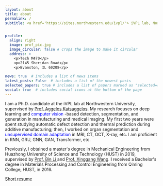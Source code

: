 ```yaml
---
layout: about
title: about
permalink: /
subtitle: <a href='https://sites.northwestern.edu/ivpl/'> iVPL lab, Northwestern University</a>


profile:
  align: right
  image: prof_pic.jpg
  image_circular: false # crops the image to make it circular
  address: >
    <p>Tech M470</p>
    <p>2145 Sheridan Road</p>
    <p>Evanston, IL 60208</p>
    
news: true  # includes a list of news items
latest_posts: False  # includes a list of the newest posts
selected_papers: true # includes a list of papers marked as "selected={true}"
social: true  # includes social icons at the bottom of the page
---
```


I am a Ph.D. candidate at the iVPL lab at Northwestern University, supervised by <a href = 'https://sites.northwestern.edu/ivpl/'> Prof. Aggelos Katsaggelos</a>. My research focuses on deep learning and <font color=BLUE> computer vision </font> -based detection, segmentation, and generation in manufacturing and medical imaging. My first two years were spent studying automatic defect detection and thermal prediction during additive manufacturing; then, I worked on organ segmentation and <font color=BLUE> unsupervised domain adaptation</font> in MRI, CT, OCT, X-ray, etc. I am proficient in RNN, GRU, GNN, GAN, Transformer, etc.

Previously, I obtained a master's degree in Mechanical Engineering from Huazhong University of Science and Technology (HUST) in 2019, supervised by <a href = 'http://english.mse.hust.edu.cn/info/1081/2036.htm'> Prof. Bin Li </a> and <a href = 'https://xwcv.github.io/'> Prof. Xinggang Wang</a>. I received a Bachelor's degree in Materials Processing and Control Engineering from Qiming College, HUST, in 2016.

[Short resume](../assets/pdf/Hui_Lin_CV_medical.pdf)

